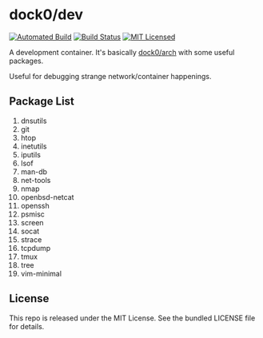 dock0/dev
=======

[![Automated Build](http://img.shields.io/badge/automated-build-green.svg)](https://hub.docker.com/r/dock0/dev/)
[![Build Status](https://img.shields.io/circleci/project/dock0/dev/master.svg)](https://circleci.com/gh/dock0/dev)
[![MIT Licensed](http://img.shields.io/badge/license-MIT-green.svg)](https://tldrlegal.com/license/mit-license)

A development container. It's basically [dock0/arch](https://github.com/dock0/arch) with some useful packages.

Useful for debugging strange network/container happenings.

## Package List

1. dnsutils
1. git
1. htop
1. inetutils
1. iputils
1. lsof
1. man-db
1. net-tools
1. nmap
1. openbsd-netcat
1. openssh
1. psmisc
1. screen
1. socat
1. strace
1. tcpdump
1. tmux
1. tree
1. vim-minimal

## License

This repo is released under the MIT License. See the bundled LICENSE file for details.

